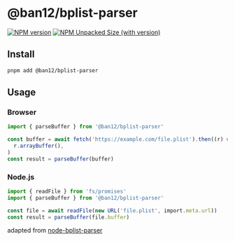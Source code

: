 # @ban12/bplist-parser

[![NPM version](https://img.shields.io/npm/v/@ban12/bplist-parser.svg?style=flat-square&labelColor=000000)](https://www.npmjs.com/package/@ban12/bplist-parser)
[![NPM Unpacked Size (with version)](https://img.shields.io/npm/unpacked-size/@ban12/bplist-parser/latest?label=npm&style=flat-square&labelColor=000000)](https://www.npmjs.com/package/@ban12/bplist-parser)

## Install

```bash
pnpm add @ban12/bplist-parser
```

## Usage

### Browser

```ts
import { parseBuffer } from '@ban12/bplist-parser'

const buffer = await fetch('https://example.com/file.plist').then((r) =>
  r.arrayBuffer(),
)
const result = parseBuffer(buffer)
```

### Node.js

```ts
import { readFile } from 'fs/promises'
import { parseBuffer } from '@ban12/bplist-parser'

const file = await readFile(new URL('file.plist', import.meta.url))
const result = parseBuffer(file.buffer)
```

adapted from [node-bplist-parser](https://github.com/joeferner/node-bplist-parser/blob/master/bplistParser.js)
